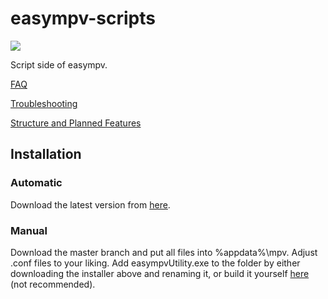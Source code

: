 # easympv-scripts
![](https://raw.githubusercontent.com/JongWasTaken/easympv-scripts/master/images/logo.bmp?token=AHJPHOK5XHM56JRRMOB7ZPTBDK24G)

Script side of easympv.

[FAQ](https://smto.pw/blog/?page_id=93)

[Troubleshooting](https://smto.pw/blog/?page_id=119)

[Structure and Planned Features](https://smto.pw/blog/?page_id=126)

## Installation
### Automatic
Download the latest version from [here](https://smto.pw/mpv/?#downloads).
### Manual
Download the master branch and put all files into %appdata%\mpv. Adjust .conf files to your liking.
Add easympvUtility.exe to the folder by either downloading the installer above and renaming it, or
build it yourself [here](https://github.com/JongWasTaken/easympv) (not recommended).
